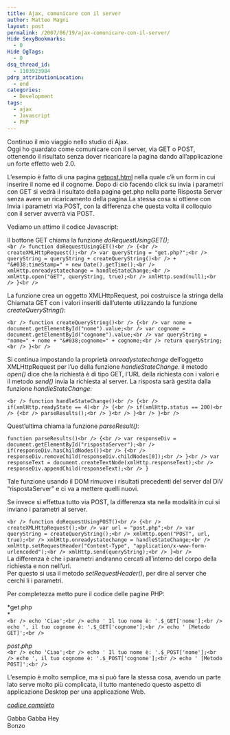 ```yaml
---
title: Ajax, comunicare con il server
author: Matteo Magni
layout: post
permalink: /2007/06/19/ajax-comunicare-con-il-server/
Hide SexyBookmarks:
  - 0
Hide OgTags:
  - 0
dsq_thread_id:
  - 1103923984
pdrp_attributionLocation:
  - end
categories:
  - Development
tags:
  - ajax
  - Javascript
  - PHP
---
```

Continuo il mio viaggio nello studio di Ajax.  
Oggi ho guardato come comunicare con il server, via GET o POST, ottenendo il risultato senza dover ricaricare la pagina dando all&#8217;applicazione un forte effetto web 2.0.

L&#8217;esempio è fatto di una pagina [getpost.html][1] nella quale c&#8217;è un form in cui inserire il nome ed il cognome. Dopo di ciò facendo click su invia i parametri con GET si vedrà il risultato della pagina get.php nella parte Risposta Server senza avere un ricaricamento della pagina.La stessa cosa si ottiene con Invia i parametri via POST, con la differenza che questa volta il colloquio con il server avverrà via POST.

Vediamo un attimo il codice Javascript:

Il bottone GET chiama la funzione *doRequestUsingGET()*;  
`<br />
function doRequestUsingGET()<br />
{<br />
    createXMLHttpRequest();<br />
    var queryString = "get.php?";<br />
    queryString = queryString + createQueryString()<br />
        + "&#038;timeStamp=" + new Date().getTime();<br />
    xmlHttp.onreadystatechange = handleStateChange;<br />
    xmlHttp.open("GET", queryString, true);<br />
    xmlHttp.send(null);<br />
}<br />
`

La funzione crea un oggetto XMLHttpRequest, poi costruisce la stringa della Chiamata GET con i valori inseriti dall&#8217;utente utilizzando la funzione *createQueryString()*:

`<br />
function createQueryString()<br />
{<br />
    var nome = document.getElementById("nome").value;<br />
    var cognome = document.getElementById("cognome").value;<br />
    var queryString = "nome=" + nome + "&#038;cognome=" + cognome;<br />
    return queryString;<br />
}<br />
`

Si continua impostando la proprietà *onreadystatechange* dell&#8217;oggetto XMLHttpRequest per l&#8217;uo della funzione *handleStateChange*. il metodo *open()* dice che la richiestà è di tipo GET, l&#8217;URL della richiesta con i valori e il metodo *send()* invia la richiesta al server. La risposta sarà gestita dalla funzione *handleStateChange*:

`<br />
function handleStateChange()<br />
{<br />
    if(xmlHttp.readyState == 4)<br />
{<br />
        if(xmlHttp.status == 200)<br />
{<br />
            parseResults();<br />
        }<br />
    }<br />
}<br />
`

Quest&#8217;ultima chiama la funzione *parseResult()*:

`function parseResults()<br />
{<br />
    var responseDiv = document.getElementById("rispostaServer");<br />
    if(responseDiv.hasChildNodes())<br />
{<br />
        responseDiv.removeChild(responseDiv.childNodes[0]);<br />
    }<br />
    var responseText = document.createTextNode(xmlHttp.responseText);<br />
    responseDiv.appendChild(responseText);<br />
}`

Tale funzione usando il DOM rimuove i risultati precedenti del server dal DIV &#8220;rispostaServer&#8221; e ci va a mettere quelli nuovi.

Se invece si effettua tutto via POST, la differenza sta nella modalità in cui si inviano i parametri al server.

`<br />
function doRequestUsingPOST()<br />
{<br />
    createXMLHttpRequest();<br />
    var url = "post.php";<br />
    var queryString = createQueryString();<br />
    xmlHttp.open("POST", url, true);<br />
    xmlHttp.onreadystatechange = handleStateChange;<br />
    xmlHttp.setRequestHeader("Content-Type", "application/x-www-form-urlencoded");<br />
    xmlHttp.send(queryString);<br />
}<br />
`  
La differenza è che i parametri andranno cercati all&#8217;interno del corpo della richiesta e non nell&#8217;url.  
Per questo si usa il metodo *setRequestHeader()*, per dire al server che cerchi li i parametri.

Per completezza metto pure il codice delle pagine PHP:

*get.php  
*  
`<br />
echo 'Ciao';<br />
echo ' Il tuo nome è: '.$_GET['nome'];<br />
echo ', il tuo cognome è: '.$_GET['cognome'];<br />
echo ' [Metodo GET]';<br />
`

*post.php*  
`<br />
echo 'Ciao';<br />
echo ' Il tuo nome è: '.$_POST['nome'];<br />
echo ', il tuo cognome è: '.$_POST['cognome'];<br />
echo ' [Metodo POST]';<br />
`

L&#8217;esempio è molto semplice, ma si può fare la stessa cosa, avendo un parte lato serve molto più complicata, il tutto mantenedo questo aspetto di applicazione Desktop per una applicazione Web.

[*codice completo*][2]

Gabba Gabba Hey  
Bonzo

<div class='kindleWidget kindleLight' >
  
</div>



 [1]: http://blog.ilbonzo.org/upload/ajax/getpost.html
 [2]: http://blog.ilbonzo.org/upload/ajax/getpost.zip